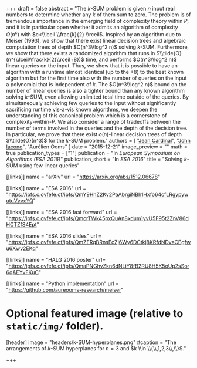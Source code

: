 +++
draft = false
abstract = "The $k$-SUM problem is given $n$ input real numbers to determine whether any $k$ of them sum to zero. The problem is of tremendous importance in the emerging field of complexity theory within $P$, and it is in particular open whether it admits an algorithm of complexity $O(n^c)$ with $c<\\lceil \\frac{k}{2} \\rceil$. Inspired by an algorithm due to Meiser (1993), we show that there exist linear decision trees and algebraic computation trees of depth $O(n^3\\log^2 n)$ solving $k$-SUM. Furthermore, we show that there exists a randomized algorithm that runs in $\\tilde{O}(n^{\\lceil\\frac{k}{2}\\rceil+8})$ time, and performs $O(n^3\\log^2 n)$ linear queries on the input. Thus, we show that it is possible to have an algorithm with a runtime almost identical (up to the $+8$) to the best known algorithm but for the first time also with the number of queries on the input a polynomial that is independent of $k$. The $O(n^3\\log^2 n)$ bound on the number of linear queries is also a tighter bound than any known algorithm solving $k$-SUM, even allowing unlimited total time outside of the queries.  By simultaneously achieving few queries to the input without significantly sacrificing runtime vis-à-vis known algorithms, we deepen the understanding of this canonical problem which is a cornerstone of complexity-within-$P$.  We also consider a range of tradeoffs between the number of terms involved in the queries and the depth of the decision tree. In particular, we prove that there exist $o(n)$-linear decision trees of depth $\\tilde{O}(n^3)$ for the $k$-SUM problem."
authors = [
"[Jean Cardinal](http://homepages.ulb.ac.be/~jcardin)",
"[John Iacono](http://johniacono.com)",
"Aurélien Ooms"
]
date = "2015-12-21"
image_preview = ""
math = true
publication_types = ["1"]
publication = "In *European Symposium on Algorithms (ESA 2016)*"
publication_short = "In *ESA 2016*"
title = "Solving $k$-SUM using few linear queries"

[[links]]
name = "arXiv"
url = "https://arxiv.org/abs/1512.06678"

[[links]]
name = "ESA 2016"
url = "https://ipfs.c.ovfefe.cf/ipfs/QmY9HhZ2Kv2PaAbrgiNBh1Hxfo64cfLRgypywutuVyvxYQ"

[[links]]
name = "ESA 2016 fast forward"
url = "https://ipfs.c.ovfefe.cf/ipfs/QmcrTWk45pxQuAn8xdum1yvU5F95t2ZnV86dHCTZfS4Ept"

[[links]]
name = "ESA 2016 slides"
url = "https://ipfs.c.ovfefe.cf/ipfs/QmZERqBRnsEcZj6Wy6DCtkj8KRfdNDvaCEgfwu6Xwv2EKq"

[[links]]
name = "HALG 2016 poster"
url= "https://ipfs.c.ovfefe.cf/ipfs/QmaPNGhvZkn6dNLiY8fB2RU8H5K5oUp2sSor6qAEYvFKuC"

[[links]]
name = "Python implementation"
url = "https://github.com/aureooms-research/meiser"


# Optional featured image (relative to `static/img/` folder).
[header]
image = "headers/k-SUM-hyperplanes.png"
#caption = "The arrangements of $k$-SUM hyperplanes for $n=3$ and $k \\in \\{\\,1,2,3\\,\\}$."

+++

<!--More detail can easily be written here using *Markdown* and $\\rm \\LaTeX$ math code.-->
